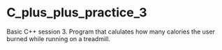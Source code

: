 # C_plus_plus_practice_3
Basic C++ session 3.
Program that calulates how many calories the user burned while running on a treadmill.
